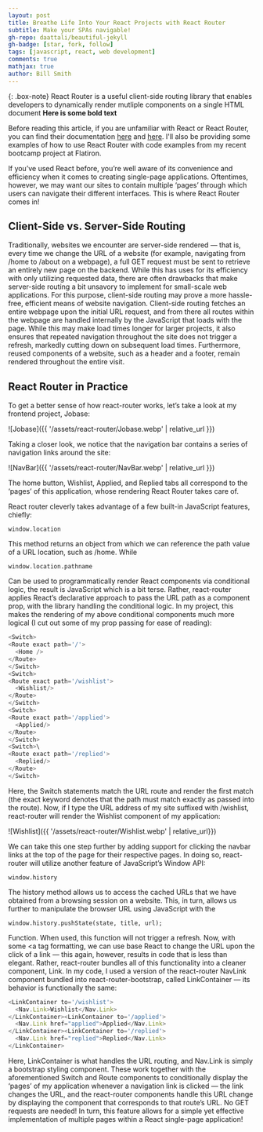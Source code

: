 ```yaml
---
layout: post
title: Breathe Life Into Your React Projects with React Router 
subtitle: Make your SPAs navigable!
gh-repo: daattali/beautiful-jekyll
gh-badge: [star, fork, follow]
tags: [javascript, react, web development]
comments: true
mathjax: true
author: Bill Smith
---
```


{: .box-note}
React Router is a useful client-side routing library that enables developers to dynamically render mutliple components on a single HTML document
**Here is some bold text**

Before reading this article, if you are unfamiliar with React or React Router, you can find their documentation [here](https://legacy.reactjs.org/docs/getting-started.html) and [here](https://reactrouter.com/en/v6.3.0). I'll also be providing some examples of how to use React Router with code examples from my recent bootcamp project at Flatiron.

If you’ve used React before, you’re well aware of its convenience and efficiency when it comes to creating single-page applications. Oftentimes, however, we may want our sites to contain multiple ‘pages’ through which users can navigate their different interfaces. This is where React Router comes in!


## Client-Side vs. Server-Side Routing

Traditionally, websites we encounter are server-side rendered — that is, every time we change the URL of a website (for example, navigating from /home to /about on a webpage), a full GET request must be sent to retrieve an entirely new page on the backend. While this has uses for its efficiency with only utilizing requested data, there are often drawbacks that make server-side routing a bit unsavory to implement for small-scale web applications. For this purpose, client-side routing may prove a more hassle-free, efficient means of website navigation. Client-side routing fetches an entire webpage upon the initial URL request, and from there all routes within the webpage are handled internally by the JavaScript that loads with the page. While this may make load times longer for larger projects, it also ensures that repeated navigation throughout the site does not trigger a refresh, markedly cutting down on subsequent load times. Furthermore, reused components of a website, such as a header and a footer, remain rendered throughout the entire visit.

## React Router in Practice

To get a better sense of how react-router works, let’s take a look at my frontend project, Jobase:

![Jobase]({{ '/assets/react-router/Jobase.webp' | relative_url }})

Taking a closer look, we notice that the navigation bar contains a series of navigation links around the site:

![NavBar]({{ '/assets/react-router/NavBar.webp' | relative_url }})

The home button, Wishlist, Applied, and Replied tabs all correspond to the ‘pages’ of this application, whose rendering React Router takes care of.

React router cleverly takes advantage of a few built-in JavaScript features, chiefly:

~~~
window.location
~~~

This method returns an object from which we can reference the path value of a URL location, such as /home. While

~~~
window.location.pathname
~~~

Can be used to programmatically render React components via conditional logic, the result is JavaScript which is a bit terse. Rather, react-router applies React’s declarative approach to pass the URL path as a component prop, with the library handling the conditional logic. In my project, this makes the rendering of my above conditional components much more logical (I cut out some of my prop passing for ease of reading):

~~~javascript
<Switch>
<Route exact path='/'>
  <Home />
</Route>
</Switch>
<Switch>
<Route exact path='/wishlist'>
  <Wishlist/>
</Route>
</Switch>
<Switch>
<Route exact path='/applied'>
  <Applied/>
</Route>
</Switch>
<Switch>\
<Route exact path='/replied'>
  <Replied/>
</Route>
</Switch>
~~~

Here, the Switch statements match the URL route and render the first match (the exact keyword denotes that the path must match exactly as passed into the route). Now, if I type the URL address of my site suffixed with /wishlist, react-router will render the Wishlist component of my application:

![Wishlist]({{ '/assets/react-router/Wishlist.webp' | relative_url}})

We can take this one step further by adding support for clicking the navbar links at the top of the page for their respective pages. In doing so, react-router will utilize another feature of JavaScript’s Window API:

~~~
window.history
~~~

The history method allows us to access the cached URLs that we have obtained from a browsing session on a website. This, in turn, allows us further to manipulate the browser URL using JavaScript with the

~~~
window.history.pushState(state, title, url);
~~~

Function. When used, this function will not trigger a refresh. Now, with some <a tag formatting, we can use base React to change the URL upon the click of a link — this again, however, results in code that is less than elegant. Rather, react-router bundles all of this functionality into a cleaner component, Link. In my code, I used a version of the react-router NavLink component bundled into react-router-bootstrap, called LinkContainer — its behavior is functionally the same:

~~~javascript
<LinkContainer to='/wishlist'>
  <Nav.Link>Wishlist</Nav.Link>
</LinkContainer><LinkContainer to='/applied'>
  <Nav.Link href="applied">Applied</Nav.Link>
</LinkContainer><LinkContainer to='/replied'>
  <Nav.Link href="replied">Replied</Nav.Link>
</LinkContainer>
~~~

Here, LinkContainer is what handles the URL routing, and Nav.Link is simply a bootstrap styling component. These work together with the aforementioned Switch and Route components to conditionally display the ‘pages’ of my application whenever a navigation link is clicked — the link changes the URL, and the react-router components handle this URL change by displaying the component that corresponds to that route’s URL. No GET requests are needed! In turn, this feature allows for a simple yet effective implementation of multiple pages within a React single-page application!
